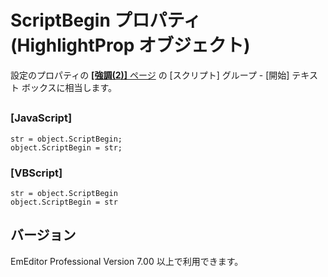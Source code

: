 # ScriptBegin プロパティ (HighlightProp オブジェクト)

設定のプロパティの [**\[強調(2)\]** ページ](../../dlg/properties/highlight2/index) の \[スクリプト\] グループ \- \[開始\] テキスト ボックスに相当します。

## 

### \[JavaScript\]

```
str = object.ScriptBegin;
object.ScriptBegin = str;
```

### \[VBScript\]

```
str = object.ScriptBegin
object.ScriptBegin = str
```

## バージョン

EmEditor Professional Version 7.00 以上で利用できます。
